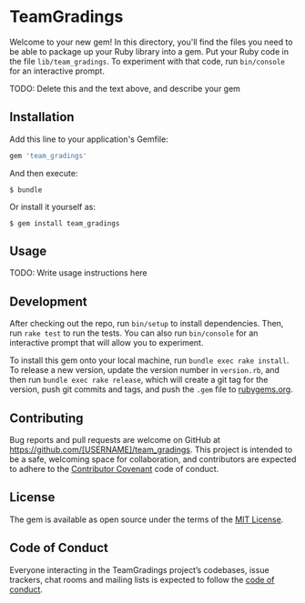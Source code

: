 # TeamGradings

Welcome to your new gem! In this directory, you'll find the files you need to be able to package up your Ruby library into a gem. Put your Ruby code in the file `lib/team_gradings`. To experiment with that code, run `bin/console` for an interactive prompt.

TODO: Delete this and the text above, and describe your gem

## Installation

Add this line to your application's Gemfile:

```ruby
gem 'team_gradings'
```

And then execute:

    $ bundle

Or install it yourself as:

    $ gem install team_gradings

## Usage

TODO: Write usage instructions here

## Development

After checking out the repo, run `bin/setup` to install dependencies. Then, run `rake test` to run the tests. You can also run `bin/console` for an interactive prompt that will allow you to experiment.

To install this gem onto your local machine, run `bundle exec rake install`. To release a new version, update the version number in `version.rb`, and then run `bundle exec rake release`, which will create a git tag for the version, push git commits and tags, and push the `.gem` file to [rubygems.org](https://rubygems.org).

## Contributing

Bug reports and pull requests are welcome on GitHub at https://github.com/[USERNAME]/team_gradings. This project is intended to be a safe, welcoming space for collaboration, and contributors are expected to adhere to the [Contributor Covenant](http://contributor-covenant.org) code of conduct.

## License

The gem is available as open source under the terms of the [MIT License](https://opensource.org/licenses/MIT).

## Code of Conduct

Everyone interacting in the TeamGradings project’s codebases, issue trackers, chat rooms and mailing lists is expected to follow the [code of conduct](https://github.com/[USERNAME]/team_gradings/blob/master/CODE_OF_CONDUCT.md).
